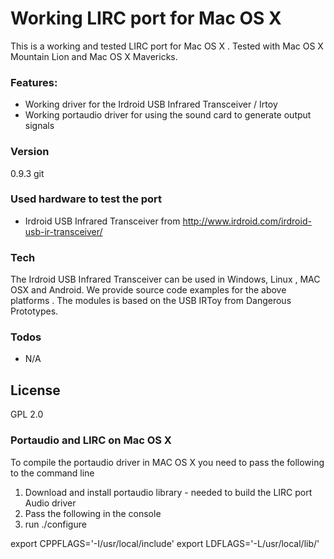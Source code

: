 # Working LIRC port for Mac OS X

This is a working and tested LIRC port for Mac OS X . Tested with Mac OS X Mountain Lion and Mac OS X Mavericks.

### Features:

- Working driver for the Irdroid USB Infrared Transceiver / Irtoy
- Working portaudio driver for using the sound card to generate output signals

### Version
0.9.3 git
### Used hardware to test the port

- Irdroid USB Infrared Transceiver from http://www.irdroid.com/irdroid-usb-ir-transceiver/

### Tech

The Irdroid USB Infrared Transceiver can be used in Windows, Linux , MAC OSX and Android. We provide source code examples for the above platforms . The modules is based on the USB IRToy from Dangerous Prototypes.

### Todos

 - N/A

License
----
GPL 2.0

### Portaudio and LIRC on Mac OS X

To compile the portaudio driver in MAC OS X you need to pass the following to the command line
1. Download and install portaudio library - needed to build the LIRC port Audio driver
2. Pass the following in the console
3. run ./configure

export CPPFLAGS='-I/usr/local/include'
export LDFLAGS='-L/usr/local/lib/'
